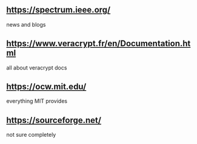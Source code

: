 ## https://spectrum.ieee.org/
news and blogs 
## https://www.veracrypt.fr/en/Documentation.html
all about veracrypt docs

## https://ocw.mit.edu/
everything MIT provides 

## https://sourceforge.net/
not sure completely 
